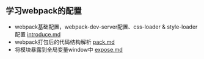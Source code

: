 ## 学习webpack的配置

- webpack基础配置，webpack-dev-server配置、css-loader & style-loader配置 [introduce.md](https://github.com/typhoonIscoming/webpack-basic/blob/master/introduce.md)
- webpack打包后的代码结构解析 [pack.md](https://github.com/typhoonIscoming/webpack-basic/blob/master/pack.md)
- 将模块暴露到全局变量window中 [expose.md](https://github.com/typhoonIscoming/webpack-basic/blob/master/expose.md)